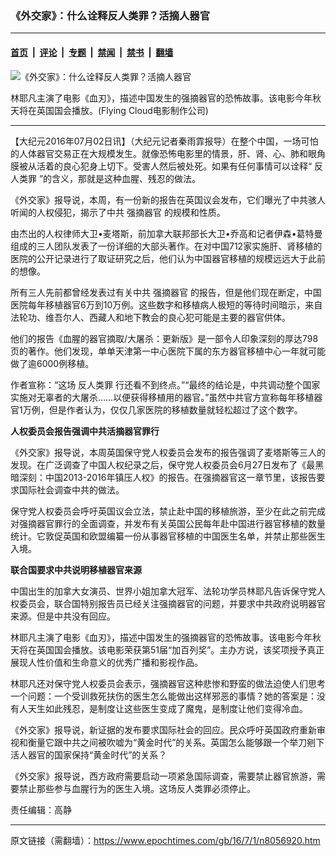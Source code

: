 ### 《外交家》：什么诠释反人类罪？活摘人器官

---

#### [首页](../../../..?n8056920) &nbsp;|&nbsp; [评论](../../../../../epoch-comment?n8056920) &nbsp;|&nbsp; [专题](../../../../../epoch-special?n8056920) &nbsp;|&nbsp; [禁闻](../../../../../epoch-news?n8056920) &nbsp;|&nbsp; [禁书](../../../../../books?n8056920) &nbsp;|&nbsp; [翻墙](https://github.com/gfw-breaker/nogfw/blob/master/README.md?n8056920)


<div><img alt="《外交家》：什么诠释反人类罪？活摘人器官" class="attachment-djy_600_400 size-djy_600_400 wp-post-image" src="https://i.epochtimes.com/assets/uploads/2016/07/1606031046492417-600x400.jpg"/>
<div class="caption">
 <p>
  林耶凡主演了电影《血刃》，描述中国发生的强摘器官的恐怖故事。该电影今年秋天将在英国国会播放。(Flying Cloud电影制作公司)
 </p>
</div></div><hr/><div class="post_content" id="artbody" itemprop="articleBody">
 <!-- article content begin -->
 <p>
  【大纪元2016年07月02日讯】（大纪元记者秦雨霏报导）在整个中国，一场可怕的人体器官交易正在大规模发生。就像恐怖电影里的情景，肝、肾、心、肺和眼角膜被从活着的良心犯身上切下。受害人然后被处死。如果有任何事情可以诠释“
  <ok href="https://www.epochtimes.com/gb/tag/%E5%8F%8D%E4%BA%BA%E7%B1%BB%E7%BD%AA.html">
   反人类罪
  </ok>
  ”的含义，那就是这种血腥、残忍的做法。
 </p>
 <p>
  《外交家》报导说，本周，有一份新的报告在英国议会发布，它们曝光了中共骇人听闻的人权侵犯，揭示了中共
  <ok href="https://www.epochtimes.com/gb/tag/%E5%BC%BA%E6%91%98%E5%99%A8%E5%AE%98.html">
   强摘器官
  </ok>
  的规模和性质。
 </p>
 <p>
  由杰出的人权律师大卫•麦塔斯，前加拿大联邦部长大卫•乔高和记者伊森•葛特曼组成的三人团队发表了一份详细的大部头著作。在对中国712家实施肝、肾移植的医院的公开记录进行了取证研究之后，他们认为中国器官移植的规模远远大于此前的想像。
 </p>
 <p>
  所有三人先前都曾经发表过有关中共
  <ok href="https://www.epochtimes.com/gb/tag/%E5%BC%BA%E6%91%98%E5%99%A8%E5%AE%98.html">
   强摘器官
  </ok>
  的报告，但是他们现在断定，中国医院每年移植器官6万到10万例。这些数字和移植病人极短的等待时间暗示，来自法轮功、维吾尔人、西藏人和地下教会的良心犯可能是主要的器官供体。
 </p>
 <p>
  他们的报告《血腥的器官摘取/大屠杀：更新版》是一部令人印象深刻的厚达798页的著作。他们发现，单单天津第一中心医院下属的东方器官移植中心一年就可能做了逾6000例移植。
 </p>
 <p>
  作者宣称：“这场
  <ok href="https://www.epochtimes.com/gb/tag/%E5%8F%8D%E4%BA%BA%E7%B1%BB%E7%BD%AA.html">
   反人类罪
  </ok>
  行还看不到终点。”“最终的结论是，中共调动整个国家实施对无辜者的大屠杀……以便获得移植用的器官。”虽然中共官方宣称每年移植器官1万例，但是作者认为，仅仅几家医院的移植数量就轻松超过了这个数字。
 </p>
 <p>
  <strong>
   人权委员会报告强调中共活摘器官罪行
  </strong>
 </p>
 <p>
  《外交家》报导说，本周英国保守党人权委员会发布的报告强调了麦塔斯等三人的发现。在广泛调查了中国人权纪录之后，保守党人权委员会6月27日发布了《最黑暗深刻：中国2013-2016年镇压人权》的报告。在强摘器官这一章节里，该报告要求国际社会调查中共的做法。
 </p>
 <p>
  保守党人权委员会呼吁英国议会立法，禁止赴中国的移植旅游，至少在此之前完成对强摘器官罪行的全面调查，并发布有关英国公民每年赴中国进行器官移植的数量统计。它敦促英国和欧盟编纂一份从事器官移植的中国医生名单，并禁止那些医生入境。
 </p>
 <p>
  <strong>
   联合国要求中共说明移植器官来源
  </strong>
 </p>
 <p>
  中国出生的加拿大女演员、世界小姐加拿大冠军、法轮功学员林耶凡告诉保守党人权委员会，联合国特别报告员已经关注强摘器官的问题，并要求中共政府说明器官来源。但是中共没有回应。
 </p>
 <p>
  林耶凡主演了电影《血刃》，描述中国发生的强摘器官的恐怖故事。该电影今年秋天将在英国国会播放。该电影荣获第51届“加百列奖”。主办方说，该奖项授予真正展现人性价值和生命意义的优秀广播和影视作品。
 </p>
 <p>
  林耶凡还对保守党人权委员会表示，强摘器官这种悲惨和野蛮的做法迫使人们思考一个问题：一个受训救死扶伤的医生怎么能做出这样邪恶的事情？她的答案是：没有人天生如此残忍，是制度让这些医生变成了魔鬼，是制度让他们变得冷血。
 </p>
 <p>
  《外交家》报导说，新证据的发布要求国际社会的回应。民众呼吁英国政府重新审视和衡量它跟中共之间被吹嘘为“黄金时代”的关系。英国怎么能够跟一个举刀剜下活人器官的国家保持“黄金时代”的关系？
 </p>
 <p>
  《外交家》报导说，西方政府需要启动一项紧急国际调查，需要禁止器官旅游，需要禁止那些参与血腥行为的医生入境。这场反人类罪必须停止。
 </p>
 <p>
  责任编辑：高静
 </p>
 <!-- article content end -->
 <div id="below_article_ad">
 </div>
</div>


---

原文链接（需翻墙）：https://www.epochtimes.com/gb/16/7/1/n8056920.htm